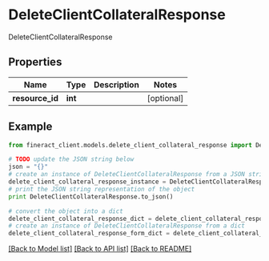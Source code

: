 # DeleteClientCollateralResponse

DeleteClientCollateralResponse

## Properties

Name | Type | Description | Notes
------------ | ------------- | ------------- | -------------
**resource_id** | **int** |  | [optional] 

## Example

```python
from fineract_client.models.delete_client_collateral_response import DeleteClientCollateralResponse

# TODO update the JSON string below
json = "{}"
# create an instance of DeleteClientCollateralResponse from a JSON string
delete_client_collateral_response_instance = DeleteClientCollateralResponse.from_json(json)
# print the JSON string representation of the object
print DeleteClientCollateralResponse.to_json()

# convert the object into a dict
delete_client_collateral_response_dict = delete_client_collateral_response_instance.to_dict()
# create an instance of DeleteClientCollateralResponse from a dict
delete_client_collateral_response_form_dict = delete_client_collateral_response.from_dict(delete_client_collateral_response_dict)
```
[[Back to Model list]](../README.md#documentation-for-models) [[Back to API list]](../README.md#documentation-for-api-endpoints) [[Back to README]](../README.md)


